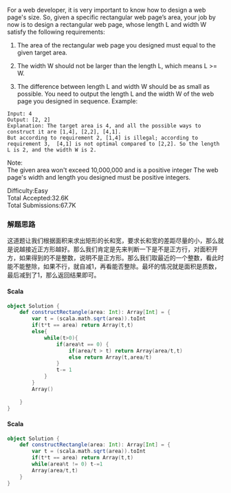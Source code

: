 For a web developer, it is very important to know how to design a web page's size. So, given a specific rectangular web page’s area, your job by now is to design a rectangular web page, whose length L and width W satisfy the following requirements:

1. The area of the rectangular web page you designed must equal to the given target area.

2. The width W should not be larger than the length L, which means L >= W.

3. The difference between length L and width W should be as small as possible.
You need to output the length L and the width W of the web page you designed in sequence.
Example:
```
Input: 4
Output: [2, 2]
Explanation: The target area is 4, and all the possible ways to construct it are [1,4], [2,2], [4,1]. 
But according to requirement 2, [1,4] is illegal; according to requirement 3,  [4,1] is not optimal compared to [2,2]. So the length L is 2, and the width W is 2.
```
Note:  
The given area won't exceed 10,000,000 and is a positive integer
The web page's width and length you designed must be positive integers.


Difficulty:Easy  
Total Accepted:32.6K  
Total Submissions:67.7K  

### 解题思路
这道题让我们根据面积来求出矩形的长和宽，要求长和宽的差距尽量的小，那么就是说越接近正方形越好。那么我们肯定是先来判断一下是不是正方行，对面积开方，如果得到的不是整数，说明不是正方形。那么我们取最近的一个整数，看此时能不能整除，如果不行，就自减1，再看能否整除。最坏的情况就是面积是质数，最后减到了1，那么返回结果即可。
#### Scala


```scala
object Solution {
    def constructRectangle(area: Int): Array[Int] = {
        var t = (scala.math.sqrt(area)).toInt
        if(t*t == area) return Array(t,t)
        else{
            while(t>0){
                if(area%t == 0) {
                    if(area/t > t) return Array(area/t,t)
                    else return Array(t,area/t)
                }
                t-= 1
            }
        }
        Array()
        
    }
}
```
#### Scala
```scala
object Solution {
    def constructRectangle(area: Int): Array[Int] = {
        var t = (scala.math.sqrt(area)).toInt
        if(t*t == area) return Array(t,t)
        while(area%t != 0) t-=1
        Array(area/t,t)
    }
}
```